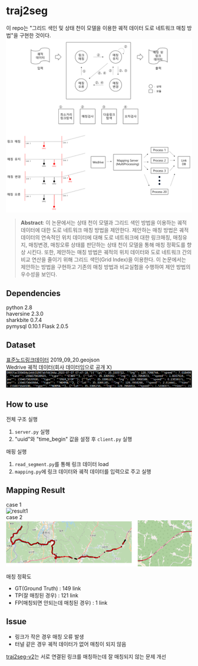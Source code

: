 # traj2seg
이 repo는 "그리드 색인 및 상태 천이 모델을 이용한 궤적 데이터 도로 네트워크 매칭 방법"을 구현한 것이다.  
![mapping](image/mapping.png)
> **Abstract**: 이 논문에서는 상태 천이 모델과 그리드 색인 방법을 이용하는 궤적 데이터에 대한 도로 네트워크 매칭 방법을 제안한다. 제안하는 매칭 방법은 궤적 데이터의 연속적인 위치 데이터에 대해 도로 네트워크에 대한 링크매칭, 매칭유지, 매칭변경, 매칭오류 상태를 판단하는 상태 천이 모델을 통해 매칭 정확도를 향상 시킨다. 또한, 제안하는 매칭 방법은 궤적의 위치 데이터와 도로 네트워크 간의 비교 연산을 줄이기 위해 그리드 색인(Grid Index)을 이용한다. 이 논문에서는 제안하는 방법을 구현하고 기존의 매칭 방법과 비교실험을 수행하여 제안 방법의 우수성을 보인다.

## Dependencies
python 2.8  
haversine 2.3.0  
sharkbite 0.7.4  
pymysql 0.10.1
Flask 2.0.5  

## Dataset
[표준노드링크데이터](https://www.its.go.kr/nodelink/nodelinkRef) 2019_09_20.geojson  
Wedrive 궤적 데이터(회사 데이터임으로 공개 X)
![traj](image/traj.png)

## How to use
  
전체 구조 실행  
1. `server.py` 실행
2. "uuid"와 "time_begin" 값을 설정 후 `client.py` 실행
  
매핑 실행  
1. `read_segment.py`를 통해 링크 데이터 load
2. `mapping.py`에 링크 데이터와 궤적 데이터를 입력으로 주고 실행

## Mapping Result
case 1  
![result1](image/result_1.png)  
case 2  
![result2](image/result_2.png)  

매칭 정확도  
- GT(Ground Truth) : 149 link
- TP(잘 매칭된 경우) : 121 link
- FP(매칭되면 안되는데 매칭된 경우) : 1 link

## Issue
- 링크가 작은 경우 매칭 오류 발생
- 터널 같은 경우 궤적 데이터가 없어 매칭이 되지 않음
  
[traj2seg-v2](https://github.com/jsm9720/traj2seg-v2)는 서로 연결된 링크를 매칭하는데 잘 매칭되지 않는 문제 개선
